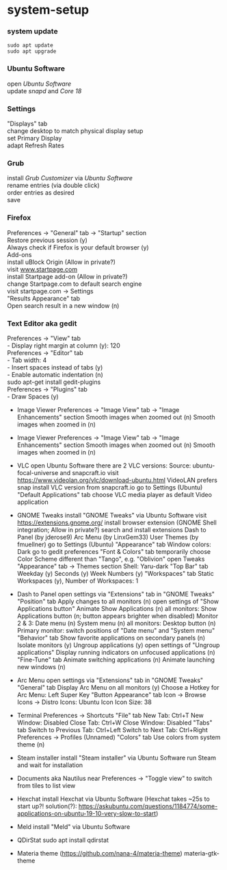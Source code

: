 # system-setup

### system update
`sudo apt update`  
`sudo apt upgrade`  

### Ubuntu Software
open *Ubuntu Software*  
update *snapd* and *Core 18*  

### Settings
"Displays" tab  
    change desktop to match physical display setup  
    set Primary Display  
    adapt Refresh Rates  

### Grub
install *Grub Customizer* via *Ubuntu Software*  
rename entries (via double click)  
order entries as desired  
save  

### Firefox
Preferences -> "General" tab -> "Startup" section  
    Restore previous session (y)  
    Always check if Firefox is your default browser (y)  
Add-ons  
    install uBlock Origin (Allow in private?)  
visit www.startpage.com  
    install Startpage add-on (Allow in private?)  
    change Startpage.com to default search engine  
visit startpage.com -> Settings  
"Results Appearance" tab  
    Open search result in a new window (n)  

### Text Editor aka gedit
Preferences -> "View" tab  
    - Display right margin at column (y): 120  
Preferences -> "Editor" tab  
    - Tab width: 4  
    - Insert spaces instead of tabs (y)  
    - Enable automatic indentation (n)  
sudo apt-get install gedit-plugins  
Preferences -> "Plugins" tab  
    - Draw Spaces (y)  

- Image Viewer
Preferences -> "Image View" tab -> "Image Enhancements" section
    Smooth images when zoomed out (n)
    Smooth images when zoomed in (n)

- Image Viewer
Preferences -> "Image View" tab -> "Image Enhancements" section
    Smooth images when zoomed out (n)
    Smooth images when zoomed in (n)

- VLC
open Ubuntu Software
there are 2 VLC versions:
    Source: ubuntu-focal-universe and snapcraft.io
visit https://www.videolan.org/vlc/download-ubuntu.html
    VideoLAN prefers snap
install VLC version from snapcraft.io
go to Settings (Ubuntu)
"Default Applications" tab
    choose VLC media player as default Video application



- GNOME Tweaks
install "GNOME Tweaks" via Ubuntu Software
visit https://extensions.gnome.org/
    install browser extension (GNOME Shell integration; Allow in private?)
search and install extensions
    Dash to Panel (by jderose9)
    Arc Menu (by LinxGem33)
    User Themes (by fmuellner)
go to Settings (Ubuntu)
"Appearance" tab
    Window colors: Dark
go to gedit preferences
"Font & Colors" tab
    temporarily choose Color Scheme different than "Tango", e.g. "Oblivion"
open Tweaks
"Appearance" tab -> Themes section
    Shell: Yaru-dark
"Top Bar" tab
    Weekday (y)
    Seconds (y)
    Week Numbers (y)
"Workspaces" tab
    Static Workspaces (y), Number of Workspaces: 1

- Dash to Panel
open settings via "Extensions" tab in "GNOME Tweaks"
"Position" tab
    Apply changes to all monitors (n)
    open settings of "Show Applications button"
        Animate Show Applications (n)
    all monitors:
        Show Applications button (n; button appears brighter when disabled)
    Monitor 2 & 3:
        Date menu (n)
        System menu (n)
    all monitors:
        Desktop button (n)
    Primary monitor:
        switch positions of "Date menu" and "System menu"
"Behavior" tab
    Show favorite applications on secondary panels (n)
    Isolate monitors (y)
    Ungroup applications (y)
    open settings of "Ungroup applications"
        Display running indicators on unfocused applications (n)
"Fine-Tune" tab
    Animate switching applications (n)
    Animate launching new windows (n)

- Arc Menu
open settings via "Extensions" tab in "GNOME Tweaks"
"General" tab
    Display Arc Menu on all monitors (y)
    Choose a Hotkey for Arc Menu: Left Super Key
"Button Appearance" tab
    Icon -> Browse Icons -> Distro Icons: Ubuntu Icon
    Icon Size: 38



- Terminal
Preferences -> Shortcuts
    "File" tab
        New Tab:      Ctrl+T
        New Window:   Disabled
        Close Tab:    Ctrl+W
        Close Window: Disabled
    "Tabs" tab
        Switch to Previous Tab: Ctrl+Left
        Switch to Next Tab:     Ctrl+Right
Preferences -> Profiles (Unnamed)
    "Colors" tab
        Use colors from system theme (n)
    
- Steam installer
install "Steam installer" via Ubuntu Software
run Steam and wait for installation

- Documents aka Nautilus
near Preferences -> "Toggle view" to switch from tiles to list view

- Hexchat
install Hexchat via Ubuntu Software
(Hexchat takes ~25s to start up?!
solution(?): https://askubuntu.com/questions/1184774/some-applications-on-ubuntu-19-10-very-slow-to-start)

- Meld
install "Meld" via Ubuntu Software

- QDirStat
sudo apt install qdirstat

- Materia theme (https://github.com/nana-4/materia-theme)
materia-gtk-theme

    
    
    
    
    
    
    
